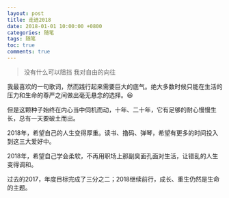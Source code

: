 ```yaml
---
layout: post
title: 走进2018
date: 2018-01-01 10:00:00 +0800
categories: 随笔
tags: 随笔
toc: true
comments: true
---
```

> 没有什么可以阻挡
我对自由的向往

<!-- more -->

我最喜欢的一句歌词，然而践行起来需要巨大的底气。绝大多数时候只能在生活的压力和生命的尊严之间做出毫无悬念的选择。😆

但是这颗种子始终在内心当中伺机而动，十年、二十年，它有足够的耐心慢慢生长，总有一天要破土而出。

2018年，希望自己的人生变得厚重。读书、撸码、弹琴，希望有更多的时间投入到这三大爱好中。

2018年，希望自己学会柔软，不再用职场上那副臭面孔面对生活，让错乱的人生变得调和。

过去的2017，年度目标完成了三分之二；2018继续前行，成长、重生仍然是生命的主题。